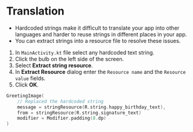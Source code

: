 # Translation

- Hardcoded strings make it difficult to translate your app into other languages and harder to reuse strings in different places in your app.
- You can extract strings into a resource file to resolve these issues.

1. In `MainActivity.kt` file select any hardcoded text string.
2. Click the bulb on the left side of the screen.
3. Select **Extract string resource**.
4. In **Extract Resource** dialog enter the `Resource name` and the `Resource value` fields.
5. Click **OK**.

```kt
GreetingImage(
    // Replaced the hardcoded string
    message = stringResource(R.string.happy_birthday_text),
    from = stringResource(R.string.signature_text)
    modifier = Modifier.padding(8.dp)
)
```
